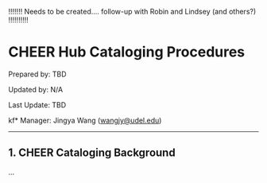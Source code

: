 !!!!!!! Needs to be created.... follow-up with Robin and Lindsey (and others?) !!!!!!!!!!

# CHEER Hub Cataloging Procedures

Prepared by: TBD

Updated by: N/A

Last Update: TBD

kf* Manager: Jingya Wang (wangjy@udel.edu)

***

## 1. 	CHEER Cataloging Background
...
